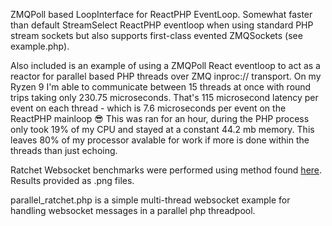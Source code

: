 ZMQPoll based LoopInterface for ReactPHP EventLoop. Somewhat faster than default StreamSelect ReactPHP eventloop when using standard PHP stream sockets but also supports first-class evented ZMQSockets (see example.php).

Also included is an example of using a ZMQPoll React eventloop to act as a reactor for parallel based PHP threads over ZMQ inproc:// transport. On my Ryzen 9 I'm able to communicate between 15 threads at once with round trips taking only 230.75 microseconds. That's 115 microsecond latency per event on each thread - which is 7.6 microseconds per event on the ReactPHP mainloop 😎 This was ran for an hour, during the PHP process only took 19% of my CPU and stayed at a constant 44.2 mb memory. This leaves 80% of my processor avalable for work if more is done within the threads than just echoing.

Ratchet Websocket benchmarks were performed using method found [here](https://github.com/matttomasetti/PHP-Ratchet_Websocket-Benchmark-Server). Results provided as .png files.

parallel_ratchet.php is a simple multi-thread websocket example for handling websocket messages in a parallel php threadpool.
